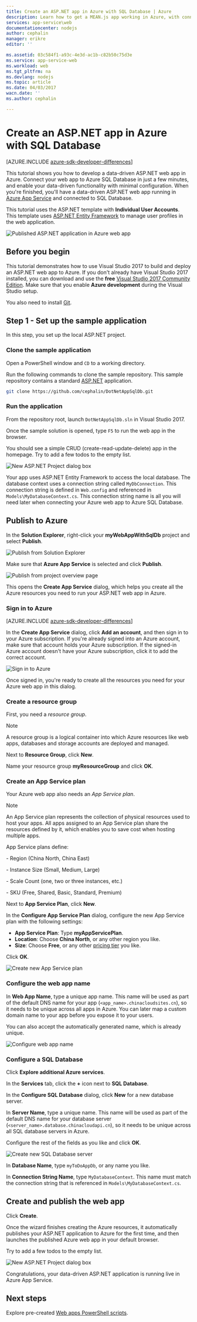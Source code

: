 ```yaml
---
title: Create an ASP.NET app in Azure with SQL Database | Azure 
description: Learn how to get a MEAN.js app working in Azure, with connection to a DocumentDB database with a MongoDB connection string.
services: app-service\web
documentationcenter: nodejs
author: cephalin
manager: erikre
editor: ''

ms.assetid: 03c584f1-a93c-4e3d-ac1b-c82b50c75d3e
ms.service: app-service-web
ms.workload: web
ms.tgt_pltfrm: na
ms.devlang: nodejs
ms.topic: article
ms.date: 04/03/2017
wacn.date: ''
ms.author: cephalin

---
```

# Create an ASP.NET app in Azure with SQL Database

[AZURE.INCLUDE [azure-sdk-developer-differences](../../includes/azure-sdk-developer-differences.md)]

This tutorial shows you how to develop a data-driven ASP.NET web app in Azure. Connect your web app to Azure SQL Database in just a few minutes, and enable your data-driven functionality with minimal configuration. When you're finished, you'll have a data-driven ASP.NET web app running in [Azure App Service](../app-service/app-service-value-prop-what-is.md) and connected to SQL Database.

This tutorial uses the ASP.NET template with **Individual User Accounts**. This template uses [ASP.NET Entity Framework](https://docs.microsoft.com/aspnet/entity-framework) to manage user profiles in the web application. 

![Published ASP.NET application in Azure web app](./media/app-service-web-tutorial-dotnet-sqldatabase/azure-app-in-browser.png)

## Before you begin

This tutorial demonstrates how to use Visual Studio 2017 to build and deploy an ASP.NET web app to Azure. If you don't already have Visual Studio 2017 installed, you can download and use the **free** [Visual Studio 2017 Community Edition](https://www.visualstudio.com/downloads/). Make sure that you enable **Azure development** during the Visual Studio setup.

You also need to install [Git](http://www.git-scm.com/downloads).

## Step 1 - Set up the sample application
In this step, you set up the local ASP.NET project.

### Clone the sample application

Open a PowerShell window and `CD` to a working directory.

Run the following commands to clone the sample repository. This sample repository contains a standard [ASP.NET](http://asp.net) application.

```bash
git clone https://github.com/cephalin/DotNetAppSqlDb.git
```

### Run the application

From the repository root, launch `DotNetAppSqlDb.sln` in Visual Studio 2017.

Once the sample solution is opened, type `F5` to run the web app in the browser.

You should see a simple CRUD (create-read-update-delete) app in the homepage. Try to add a few todos to the empty list.

![New ASP.NET Project dialog box](./media/app-service-web-tutorial-dotnet-sqldatabase/local-app-in-browser.png)

Your app uses ASP.NET Entity Framework to access the local database. The database context uses a connection string called `MyDbConnection`. This connection string is defined in `Web.config` and referenced in `Models\MyDatabaseContext.cs`. This connection string name is all you will need later when connecting your Azure web app to Azure SQL Database. 

## Publish to Azure

In the **Solution Explorer**, right-click your **myWebAppWithSqlDb** project and select **Publish**.

![Publish from Solution Explorer](./media/app-service-web-tutorial-dotnet-sqldatabase/solution-explorer-publish.png)

Make sure that **Azure App Service** is selected and click **Publish**.

![Publish from project overview page](./media/app-service-web-tutorial-dotnet-sqldatabase/publish-to-app-service.png)

This opens the **Create App Service** dialog, which helps you create all the Azure resources you need to run your ASP.NET web app in Azure.

### Sign in to Azure

[AZURE.INCLUDE [azure-sdk-developer-differences](../../includes/azure-visual-studio-login-guide.md)]

In the **Create App Service** dialog, click **Add an account**, and then sign in to your Azure subscription. If you're already signed into an Azure account, make sure that account holds your Azure subscription. If the signed-in Azure account doesn't have your Azure subscription, click it to add the correct account.

![Sign in to Azure](./media/app-service-web-tutorial-dotnet-sqldatabase/sign-in-azure.png)

Once signed in, you're ready to create all the resources you need for your Azure web app in this dialog.

### Create a resource group

First, you need a _resource group_. 

> [!NOTE] 
> A resource group is a logical container into which Azure resources like web apps, databases and storage accounts are deployed and managed.
>
>

Next to **Resource Group**, click **New**.

Name your resource group **myResourceGroup** and click **OK**.

### Create an App Service plan

Your Azure web app also needs an _App Service plan_. 

> [!NOTE]
> An App Service plan represents the collection of physical resources used to host your apps. All apps assigned to an App Service plan share the resources defined by it, which enables you to save cost when hosting multiple apps. 
> <p>
> <p> App Service plans define:
> <p>
> <p> - Region (China North, China East)
> <p> - Instance Size (Small, Medium, Large)
> <p> - Scale Count (one, two or three instances, etc.) 
> <p> - SKU (Free, Shared, Basic, Standard, Premium)
>
>

Next to **App Service Plan**, click **New**. 

In the **Configure App Service Plan** dialog, configure the new App Service plan with the following settings:

- **App Service Plan**: Type **myAppServicePlan**. 
- **Location**: Choose **China North**, or any other region you like.
- **Size**: Choose **Free**, or any other [pricing tier](https://www.azure.cn/pricing/details/app-service/) you like.

Click **OK**.

![Create new App Service plan](./media/app-service-web-tutorial-dotnet-sqldatabase/configure-app-service-plan.png)

### Configure the web app name

In **Web App Name**, type a unique app name. This name will be used as part of the default DNS name for your app (`<app_name>.chinacloudsites.cn`), so it needs to be unique across all apps in Azure. You can later map a custom domain name to your app before you expose it to your users.

You can also accept the automatically generated name, which is already unique.

![Configure web app name](./media/app-service-web-tutorial-dotnet-sqldatabase/web-app-name.png)

### Configure a SQL Database

Click **Explore additional Azure services**.

In the **Services** tab, click the **+** icon next to **SQL Database**. 

In the **Configure SQL Database** dialog, click **New** for a new database server. 

In **Server Name**, type a unique name. This name will be used as part of the default DNS name for your database server (`<server_name>.database.chinacloudapi.cn`), so it needs to be unique across all SQL database servers in Azure. 

Configure the rest of the fields as you like and click **OK**.

![Create new SQL Database server](./media/app-service-web-tutorial-dotnet-sqldatabase/configure-sql-database-server.png)

In **Database Name**, type `myToDoAppDb`, or any name you like.

In **Connection String Name**, type `MyDatabaseContext`. This name must match the connection string that is referenced in `Models\MyDatabaseContext.cs`.

## Create and publish the web app

Click **Create**. 

Once the wizard finishes creating the Azure resources, it automatically publishes your ASP.NET application to Azure for the first time, and then launches the published Azure web app in your default browser.

Try to add a few todos to the empty list.

![New ASP.NET Project dialog box](./media/app-service-web-tutorial-dotnet-sqldatabase/azure-app-in-browser.png)

Congratulations, your data-driven ASP.NET application is running live in Azure App Service.

## Next steps

Explore pre-created [Web apps PowerShell scripts](app-service-powershell-samples.md).
